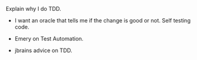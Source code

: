 Explain why I do TDD.

* I want an oracle that tells me if the change is good or not. Self testing
  code.

* Emery on Test Automation.

* jbrains advice on TDD.

